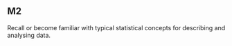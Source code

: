 ## M2 ##

Recall or become familiar with typical statistical concepts for describing and analysing data.